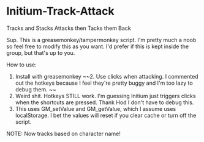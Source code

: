 # Initium-Track-Attack
Tracks and Stacks Attacks then Tacks them Back


Sup. This is a greasemonkey/tampermonkey script. 
I'm pretty much a noob so feel free to modify this as you want. 
I'd prefer if this is kept inside the group, but that's up to you.

How to use:

1. Install with greasemonkey
~~2. Use clicks when attacking. I commented out the hotkeys because I feel they're pretty buggy and I'm too lazy to debug them. ~~
2. Weird shit. Hotkeys STILL work. I'm guessing Initium just triggers clicks when the shortcuts are pressed. Thank Hod I don't have to debug this.
3. This uses GM_setValue and GM_getValue, which I assume uses localStorage. I bet the values will reset if you clear cache or turn off the script.

NOTE: Now tracks based on character name!  